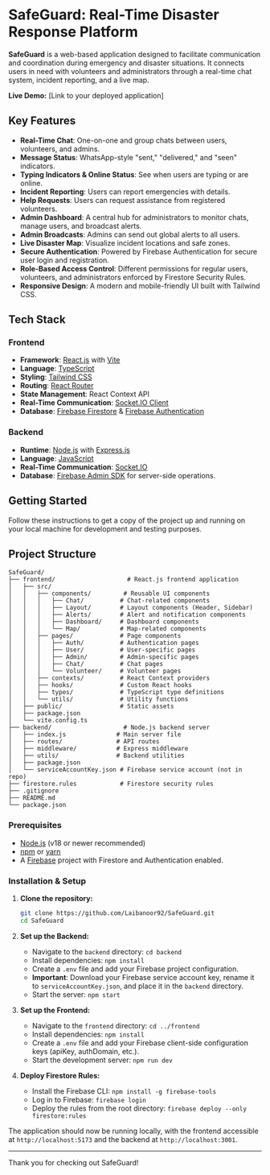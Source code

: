 # SafeGuard: Real-Time Disaster Response Platform

**SafeGuard** is a web-based application designed to facilitate communication and coordination during emergency and disaster situations. It connects users in need with volunteers and administrators through a real-time chat system, incident reporting, and a live map.

**Live Demo:** [Link to your deployed application]

## Key Features

-   **Real-Time Chat**: One-on-one and group chats between users, volunteers, and admins.
-   **Message Status**: WhatsApp-style "sent," "delivered," and "seen" indicators.
-   **Typing Indicators & Online Status**: See when users are typing or are online.
-   **Incident Reporting**: Users can report emergencies with details.
-   **Help Requests**: Users can request assistance from registered volunteers.
-   **Admin Dashboard**: A central hub for administrators to monitor chats, manage users, and broadcast alerts.
-   **Admin Broadcasts**: Admins can send out global alerts to all users.
-   **Live Disaster Map**: Visualize incident locations and safe zones.
-   **Secure Authentication**: Powered by Firebase Authentication for secure user login and registration.
-   **Role-Based Access Control**: Different permissions for regular users, volunteers, and administrators enforced by Firestore Security Rules.
-   **Responsive Design**: A modern and mobile-friendly UI built with Tailwind CSS.

## Tech Stack

### Frontend

-   **Framework**: [React.js](https://reactjs.org/) with [Vite](https://vitejs.dev/)
-   **Language**: [TypeScript](https://www.typescriptlang.org/)
-   **Styling**: [Tailwind CSS](https://tailwindcss.com/)
-   **Routing**: [React Router](https://reactrouter.com/)
-   **State Management**: React Context API
-   **Real-Time Communication**: [Socket.IO Client](https://socket.io/docs/v4/client-api/)
-   **Database**: [Firebase Firestore](https://firebase.google.com/docs/firestore) & [Firebase Authentication](https://firebase.google.com/docs/auth)

### Backend

-   **Runtime**: [Node.js](https://nodejs.org/) with [Express.js](https://expressjs.com/)
-   **Language**: [JavaScript](https://developer.mozilla.org/en-US/docs/Web/JavaScript)
-   **Real-Time Communication**: [Socket.IO](https://socket.io/)
-   **Database**: [Firebase Admin SDK](https://firebase.google.com/docs/admin/setup) for server-side operations.

## Getting Started

Follow these instructions to get a copy of the project up and running on your local machine for development and testing purposes.

## Project Structure

```
SafeGuard/
├── frontend/                    # React.js frontend application
│   ├── src/
│   │   ├── components/         # Reusable UI components
│   │   │   ├── Chat/          # Chat-related components
│   │   │   ├── Layout/        # Layout components (Header, Sidebar)
│   │   │   ├── Alerts/        # Alert and notification components
│   │   │   ├── Dashboard/     # Dashboard components
│   │   │   └── Map/           # Map-related components
│   │   ├── pages/             # Page components
│   │   │   ├── Auth/          # Authentication pages
│   │   │   ├── User/          # User-specific pages
│   │   │   ├── Admin/         # Admin-specific pages
│   │   │   ├── Chat/          # Chat pages
│   │   │   └── Volunteer/     # Volunteer pages
│   │   ├── contexts/          # React Context providers
│   │   ├── hooks/             # Custom React hooks
│   │   ├── types/             # TypeScript type definitions
│   │   └── utils/             # Utility functions
│   ├── public/                # Static assets
│   ├── package.json
│   └── vite.config.ts
├── backend/                    # Node.js backend server
│   ├── index.js              # Main server file
│   ├── routes/               # API routes
│   ├── middleware/           # Express middleware
│   ├── utils/                # Backend utilities
│   ├── package.json
│   └── serviceAccountKey.json # Firebase service account (not in repo)
├── firestore.rules            # Firestore security rules
├── .gitignore
├── README.md
└── package.json
```

### Prerequisites

-   [Node.js](https://nodejs.org/en/download/) (v18 or newer recommended)
-   [npm](https://www.npmjs.com/get-npm) or [yarn](https://classic.yarnpkg.com/en/docs/install/)
-   A [Firebase](https://firebase.google.com/) project with Firestore and Authentication enabled.

### Installation & Setup

1.  **Clone the repository:**
    ```sh
    git clone https://github.com/Laibanoor92/SafeGuard.git
    cd SafeGuard
    ```

2.  **Set up the Backend:**
    -   Navigate to the `backend` directory: `cd backend`
    -   Install dependencies: `npm install`
    -   Create a `.env` file and add your Firebase project configuration.
    -   **Important**: Download your Firebase service account key, rename it to `serviceAccountKey.json`, and place it in the `backend` directory.
    -   Start the server: `npm start`

3.  **Set up the Frontend:**
    -   Navigate to the `frontend` directory: `cd ../frontend`
    -   Install dependencies: `npm install`
    -   Create a `.env` file and add your Firebase client-side configuration keys (apiKey, authDomain, etc.).
    -   Start the development server: `npm run dev`

4.  **Deploy Firestore Rules:**
    -   Install the Firebase CLI: `npm install -g firebase-tools`
    -   Log in to Firebase: `firebase login`
    -   Deploy the rules from the root directory: `firebase deploy --only firestore:rules`

The application should now be running locally, with the frontend accessible at `http://localhost:5173` and the backend at `http://localhost:3001`.

---

Thank you for checking out SafeGuard!
